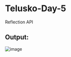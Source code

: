 # Telusko-Day-5
Reflection API 


## Output:
![image](https://github.com/Vyankatesh-Telusko/Telusko-Day-5/assets/134121798/d6a747a3-ef84-4a87-91ef-5bf730b105ff)
